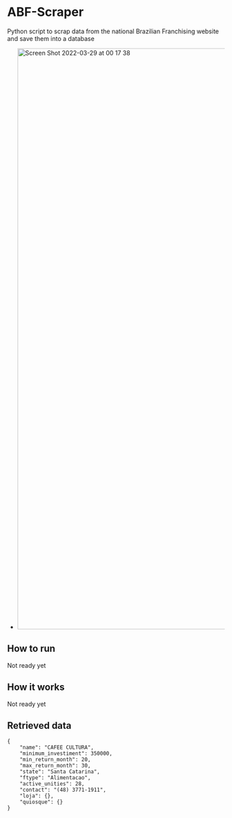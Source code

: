 # ABF-Scraper

Python script to scrap data from the national Brazilian Franchising website and save them into a database
- <img width="1342" alt="Screen Shot 2022-03-29 at 00 17 38" src="https://user-images.githubusercontent.com/18133417/160526319-0bf0f54b-04e1-4cc3-b81c-07239fadc07a.png">

## How to run
Not ready yet

## How it works
Not ready yet

## Retrieved data
```
{
    "name": "CAFEE CULTURA",
    "minimum_investiment": 350000,
    "min_return_month": 20,
    "max_return_month": 30,
    "state": "Santa Catarina",
    "ftype": "Alimentacao",
    "active_unities": 28,
    "contact": "(48) 3771-1911",
    "loja": {},
    "quiosque": {}
}
```
